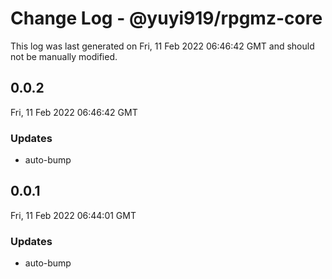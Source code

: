 # Change Log - @yuyi919/rpgmz-core

This log was last generated on Fri, 11 Feb 2022 06:46:42 GMT and should not be manually modified.

## 0.0.2
Fri, 11 Feb 2022 06:46:42 GMT

### Updates

- auto-bump

## 0.0.1
Fri, 11 Feb 2022 06:44:01 GMT

### Updates

- auto-bump

